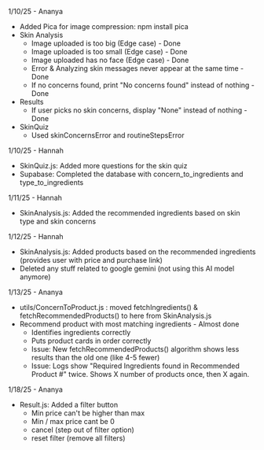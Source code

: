 1/10/25 - Ananya
- Added Pica for image compression: npm install pica
- Skin Analysis
    - Image uploaded is too big (Edge case) - Done
    - Image uploaded is too small (Edge case) - Done
    - Image uploaded has no face (Edge case) - Done
    - Error & Analyzing skin messages never appear at the same time - Done
    - If no concerns found, print "No concerns found" instead of nothing - Done
- Results
    - If user picks no skin concerns, display "None" instead of nothing - Done
- SkinQuiz
    - Used skinConcernsError and routineStepsError

1/10/25 - Hannah
- SkinQuiz.js: Added more questions for the skin quiz
- Supabase: Completed the database with concern_to_ingredients and type_to_ingredients

1/11/25 - Hannah
- SkinAnalysis.js: Added the recommended ingredients based on skin type and skin concerns

1/12/25 - Hannah
- SkinAnalysis.js: Added products based on the recommended ingredients (provides user with price and purchase link)
- Deleted any stuff related to google gemini (not using this AI model anymore)

1/13/25 - Ananya
- utils/ConcernToProduct.js : moved fetchIngredients() & fetchRecommendedProducts() to here from SkinAnalysis.js
- Recommend product with most matching ingredients - Almost done
    - Identifies ingredients correctly
    - Puts product cards in order correctly
    - Issue: New fetchRecommendedProducts() algorithm shows less results than the old one (like 4-5 fewer)
    - Issue: Logs show "Required Ingredients found in Recommended Product #" twice. Shows X number of products once, then X again. 

1/18/25 - Ananya
- Result.js: Added a filter button 
    - Min price can't be higher than max
    - Min / max price cant be 0 
    - cancel (step out of filter option)
    - reset filter (remove all filters)